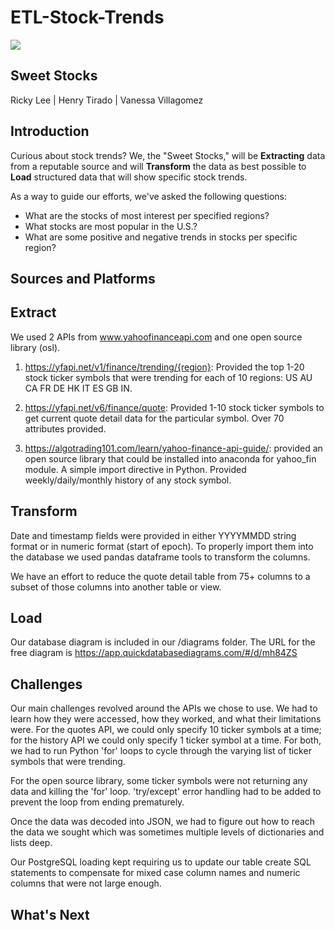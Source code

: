 # ETL-Stock-Trends

<img src="https://newsroom.unsw.edu.au/sites/default/files/styles/full_width__2x/public/thumbnails/image/shutterstock_750493204_1.jpg?itok=2e58K6MB">

## Sweet Stocks
Ricky Lee | Henry Tirado | Vanessa Villagomez

## Introduction
Curious about stock trends? We, the "Sweet Stocks," will be **Extracting** data from a reputable source and will **Transform** the data as best possible to **Load** structured data that will show specific stock trends. 

As a way to guide our efforts, we've asked the following questions:
* What are the stocks of most interest per specified regions? 
* What stocks are most popular in the U.S.? 
* What are some positive and negative trends in stocks per specific region?

## Sources and Platforms

## Extract
We used 2 APIs from www.yahoofinanceapi.com and one open source library (osl).

1. https://yfapi.net/v1/finance/trending/{region}:  Provided the top 1-20 stock ticker symbols that were trending for each of 10 regions:  US AU CA FR DE HK IT ES GB IN.

2. https://yfapi.net/v6/finance/quote: Provided 1-10 stock ticker symbols to get current quote detail data for the particular symbol.  Over 70 attributes provided.

3. https://algotrading101.com/learn/yahoo-finance-api-guide/: provided an open source library that could be installed into anaconda for yahoo_fin module.  A simple import directive in Python.  Provided weekly/daily/monthly history of any stock symbol.

## Transform
Date and timestamp fields were provided in either YYYYMMDD string format or in numeric format (start of epoch).  To properly import them into the database we used pandas dataframe tools to transform the columns.

We have an effort to reduce the quote detail table from 75+ columns to a subset of those columns into another table or view.

## Load
Our database diagram is included in our /diagrams folder.  The URL for the free diagram is https://app.quickdatabasediagrams.com/#/d/mh84ZS

## Challenges
Our main challenges revolved around the APIs we chose to use.  We had to learn how they were accessed, how they worked, and what their limitations were.  For the quotes API, we could only specify 10 ticker symbols at a time; for the history API we could only specify 1 ticker symbol at a time.  For both, we had to run Python 'for' loops to cycle through the varying list of ticker symbols that were trending.

For the open source library, some ticker symbols were not returning any data and killing the 'for' loop.  'try/except' error handling had to be added to prevent the loop from ending prematurely.

Once the data was decoded into JSON, we had to figure out how to reach the data we sought which was sometimes multiple levels of dictionaries and lists deep.

Our PostgreSQL loading kept requiring us to update our table create SQL statements to compensate for mixed case column names and numeric columns that were not large enough.

## What's Next
